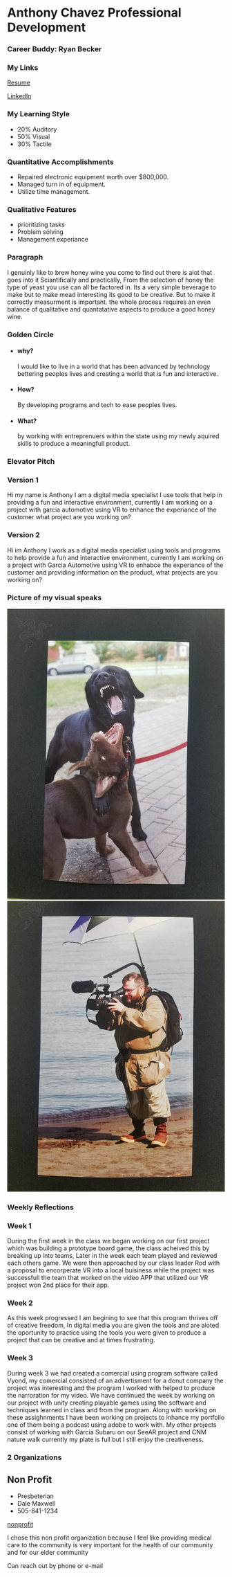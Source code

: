 <!doctypehtml>

<h1>Anthony Chavez
Professional Development</h1>

<h3>Career Buddy: Ryan Becker</h3>

<h3>My Links</h3>

<a href="Anthony Chavez chavo copy(1).pdf">Resume</a>
    
<a href="https://www.linkedin.com/in/anthony-chavez-a9913aa1/">LinkedIn</a>
    
<h3>My Learning Style</h3>
<ul>
<li>20% Auditory</li>
<li>50% Visual</li>
<li>30% Tactile</li></ul>

<h3>Quantitative Accomplishments</h3>
 <ul>
   <li> Repaired electronic equipment worth over $800,000.</li>
   <li>Managed turn in of equipment.</li>
   <li>Utilize time management.</li></ul>
   
<h3>Qualitative Features</h3>
<ul>
   <li> prioritizing tasks</li>                                                       
   <li>Problem solving </li>
   <li>Management experiance</li></ul>
                    
<h3>Paragraph</h3>
                                                                 
   <p1> I genuinly like to brew honey wine you come to find out there is alot that goes into it Sciantifically and practically, From the selection of honey the type of yeast you use can all be factored in. Its a very simple beverage to make but to make mead interesting its good to be creative. But to make it correctly measurment is important. the whole process requires an even balance of qualitative and quantatative aspects to produce a good honey wine.</p1>
                                                                 
<h3>Golden Circle</h3>
<ul>
    <li><h4>why?</h4> I would like to live in a world that has been advanced by technology bettering peoples lives and creating a world that is fun and interactive.</li></ul>
<ul>
    <li><h4>How?</h4> By developing programs and tech to ease peoples lives.</li>
    <li><h4>What?</h4> by working with entreprenuers within the state using my newly aquired skills to produce a meaningfull product.</li></ul>

<h3>Elevator Pitch</h3>

<h3>Version 1</h3>
 
 <p> Hi my name is  Anthony I am a digital media specialist I use tools that help in providing a fun and interactive environment, currently I am working on a project with garcia automotive using VR to enhance the experiance of the customer what project are you working on?</p>
 
<h3>Version 2</h3>
                                                                                                                                                                                                                                                  
  <p>Hi im Anthony I work as a digital media specialist using tools and programs to help provide a fun and interactive environment, currently I am working on a project with Garcia Automotive using VR to enhabce the experiance of the customer and providing information on the product, what projects are you working on?</p>
  
<h3>Picture of my visual speaks</h3>

<img src="20190131_101452.jpg"/>
                                                                 
<img src="20190131_101506.jpg"/>
                                                                 
<h3>Weekly Reflections</3>

<h3>Week 1</h3>
<p>During the first week in the class we began working on our first project which was building a prototype board game, the class acheived this by breaking up into teams, Later in the week each team played and reviewed each others game. We were then approached by our class leader Rod with a proposal to encorperate VR into a local buisiness while the project was successfull the team that worked on the video APP that utilized our VR project won 2nd place for their app.</p>
<h3>Week 2</h3>
<p>As this week progressed I am begining to see that this program thrives off of creative freedom, In digital media you are given the tools and are aloted the oportunity to practice using the tools you were given to produce a project that can be creative and at times frustrating.</p>
<h3>Week 3</h3>
<p> During week 3 we had created a comercial using program software called Vyond, my comercial consisted of an advertisment for a donut company the project was interesting and the program I worked with helped to produce the narroration for my video. We have continued the week by working on our project with unity creating playable games using the software and techniques learned in class and from the program. Along with working on these assighnments I have been working on projects to inhance my portfolio one of them being a podcast using adobe to work with. My other projects consist of working with Garcia Subaru on our SeeAR project and CNM nature walk currently my plate is full but I still enjoy the creativeness.</p>

<h3>2 Organizations</h3>
<h2>Non Profit</h2>
<ul>
    <li>Presbeterian</li>
    <li>Dale Maxwell</li>
    <li>505-841-1234</li></ul>
    <a href="https://presbyterian-hospital.phs.org/Pages/default.aspx">nonprofit</a>
<p>I chose this non profit organization because I feel like providing medical care to the community is very important for the health of our community and for our elder community</p>
<p>Can reach out by phone or e-mail</p>
    
    
  
